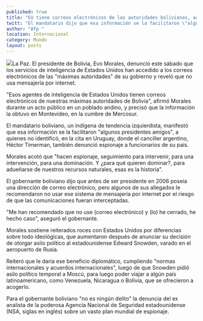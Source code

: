 ```yaml
---
published: true
title: "EU tiene correos electrónicos de las autoridades bolivianas, acusa Evo Morales"
twitt: "El mandatario dijo que esa información se la facilitaron \"algunos presidentes amigos\", a quienes no identificó, en la cita del Mercosur, en Uruguay, donde el canciller argentino, Héctor Timerman, también denunció espionaje"
author: "Afp "
location: Internacional
category: Mundo
layout: posts
---
```


![](http://i.imgur.com/C91x0Uem.jpg)La Paz. El presidente de Bolivia, Evo Morales, denunció este sábado que los servicios de inteligencia de Estados Unidos han accedido a los correos electrónicos de las "máximas autoridades" de su gobierno y reveló que no usa mensajería por internet.

"Esos agentes de inteligencia de Estados Unidos tienen correos electrónicos de nuestras máximas autoridades de Bolivia", afirmó Morales durante un acto público en un poblado andino, y precisó que la información la obtuvo en Montevideo, en la cumbre de Mercosur.

El mandatario boliviano, un indígena de tendencia izquierdista, manifestó que esa información se la facilitaron "algunos presidentes amigos", a quienes no identificó, en la cita en Uruguay, donde el canciller argentino, Héctor Timerman, también denunció espionaje a funcionarios de su país.

Morales acotó que "hacen espionaje, seguimiento para intervenir, para una intervención, para una dominación. Y ¿para qué quieren dominar?, para adueñarse de nuestros recursos naturales, esas es la historia".

El gobernante boliviano dijo que antes de ser presidente en 2006 poseía una dirección de correo electrónico, pero algunos de sus allegados le recomendaron no usar ese sistema de mensajería por internet por el riesgo de que las comunicaciones fueran interceptadas.

"Me han recomendado que no use (correo electrónico) y (lo) he cerrado, he hecho caso", aseguró el gobernante.

Morales sostiene reiterados roces con Estados Unidos por diferencias sobre todo ideológicas, que aumentaron después de anunciar su decisión de otorgar asilo político al estadounidense Edward Snowden, varado en el aeropuerto de Rusia.

Reiteró que le daría ese beneficio diplomático, cumpliendo "normas internacionales y acuerdos internacionales", luego de que Snowden pidió asilo político temporal a Moscú, para luego poder viajar a algún país latinoamericano, como Venezuela, Nicaragua o Bolivia, que se ofrecieron a acogerlo.

Para el gobernante boliviano "no es ningún delito" la denuncia del ex analista de la poderosa Agencia Nacional de Seguridad estadounidense (NSA, siglas en inglés) sobre un vasto plan mundial de espionaje.
